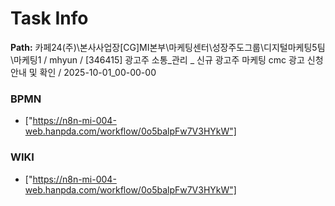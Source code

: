 # Task Info

**Path:** 카페24(주)\본사사업장\[CG]MI본부\마케팅센터\성장주도그룹\디지털마케팅5팀\마케팅1 / mhyun / [346415] 광고주 소통_관리 _ 신규 광고주 마케팅 cmc 광고 신청 안내 및 확인 / 2025-10-01_00-00-00

### BPMN
- ["https://n8n-mi-004-web.hanpda.com/workflow/0o5balpFw7V3HYkW"]

### WIKI
- ["https://n8n-mi-004-web.hanpda.com/workflow/0o5balpFw7V3HYkW"]

